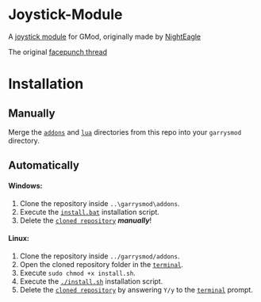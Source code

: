 Joystick-Module
===============

A [joystick module][ref-joymod] for GMod, originally made by [NightEagle][ref-author]

The original [facepunch thread][ref-thread]

Installation
===============

## Manually
Merge the [`addons`][ref-addons] and [`lua`][ref-luabin] directories from this repo into your `garrysmod` directory.

## Automatically

#### Windows:
  1. Clone the repository inside `..\garrysmod\addons`.
  2. Execute the [`install.bat`][ref-winstall] installation script.
  3. Delete the [`cloned repository`][ref-repo] **_manually_**!
  
#### Linux:
  1. Clone the repository inside `../garrysmod/addons`.
  2. Open the cloned repository folder in the [`terminal`][ref-terminal].
  3. Execute `sudo chmod +x install.sh`.
  4. Execute the [`./install.sh`][ref-linstall] installation script.
  5. Delete the [`cloned repository`][ref-repo] by answering `Y/y` to the [`terminal`][ref-terminal] prompt.
     
[ref-repo]: https://github.com/AmyJeanes/Joystick-Module
[ref-winstall]: https://github.com/AmyJeanes/Joystick-Module/blob/main/install.bat
[ref-linstall]: https://github.com/AmyJeanes/Joystick-Module/blob/main/install.sh
[ref-thread]: https://web.archive.org/web/20160716031819/http://www.facepunch.com/showthread.php?t=403669
[ref-author]: https://web.archive.org/web/20160613102022/http://facepunch.com/member.php?u=2853
[ref-joymod]: https://components101.com/modules/joystick-module
[ref-addons]: https://github.com/AmyJeanes/Joystick-Module/tree/main/addons
[ref-luabin]: https://github.com/AmyJeanes/Joystick-Module/tree/main/lua
[ref-terminal]: https://linuxcommand.org/

